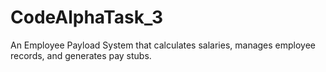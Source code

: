 # CodeAlphaTask_3
An Employee Payload System that calculates salaries,  manages employee records, and generates pay stubs.

